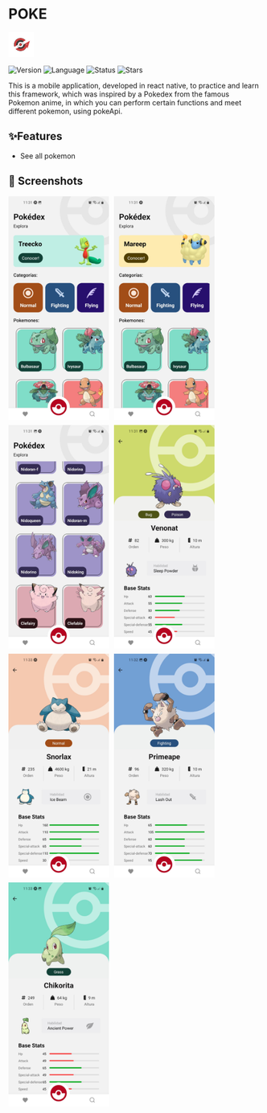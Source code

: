 # POKE
<img src="src/assets/icon/icon.png" alt="zen" width="50"/>

![Version](https://img.shields.io/badge/version-1.0.0-ba1b1d) ![Language](https://img.shields.io/badge/language-Typescript-ba1b1d) ![Status](https://img.shields.io/badge/status-Process-ba1b1d)
![Stars](https://img.shields.io/github/stars/Luis3Fernando/Poke?style=social)

This is a mobile application, developed in react native, to practice and learn this framework, which was inspired by a Pokedex from the famous Pokemon anime, in which you can perform certain functions and meet different pokemon, using pokeApi.

## ✨Features
- See all pokemon

## 📱 Screenshots

<div style="display: flex; flex-wrap: wrap; gap: 10px;">
  <img src="src/assets/screenshots/home1.jpg" width="200"/>
  <img src="src/assets/screenshots/home2.jpg" width="200"/>
  <img src="src/assets/screenshots/list.jpg" width="200"/>
  <img src="src/assets/screenshots/pokemon_insecto.jpg" width="200"/>
  <img src="src/assets/screenshots/pokemon_normal.jpg" width="200"/>
  <img src="src/assets/screenshots/pokemon_pelea.jpg" width="200"/>
  <img src="src/assets/screenshots/pokemon_planta.jpg" width="200"/>
</div>
